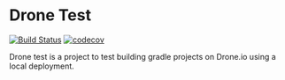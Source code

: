 # Drone Test

[![Build Status](https://drone.unraider.net/api/badges/codegeek/drone-test/status.svg)](https://drone.unraider.net/codegeek/drone-test)
[![codecov](https://codecov.io/gh/codegeek/drone-test/branch/master/graph/badge.svg)](https://codecov.io/gh/codegeek/drone-test)


Drone test is a project to test building gradle projects on Drone.io using a local deployment.
